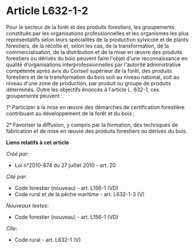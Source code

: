 # Article L632-1-2

Pour le secteur de la forêt et des produits forestiers, les groupements constitués par les organisations professionnelles et
les organismes les plus représentatifs selon leurs spécialités de la production sylvicole et de plants forestiers, de la
récolte et, selon les cas, de la transformation, de la commercialisation, de la distribution et de la mise en œuvre des
produits forestiers ou dérivés du bois peuvent faire l'objet d'une reconnaissance en qualité d'organisations
interprofessionnelles par l'autorité administrative compétente après avis du Conseil supérieur de la forêt, des produits
forestiers et de la transformation du bois soit au niveau national, soit au niveau d'une zone de production, par produit ou
groupe de produits déterminés. Outre les objectifs énoncés à l'article L. 632-1, ces groupements peuvent : 

1° Participer à la mise en œuvre des démarches de certification forestière contribuant au développement de la forêt et du
bois ; 

2° Favoriser la diffusion, y compris par la formation, des techniques de fabrication et de mise en œuvre des produits
forestiers ou dérivés du bois.

**Liens relatifs à cet article**

_Créé par_:

  - Loi n°2010-874 du 27 juillet 2010 - art. 20

_Cité par_:

  - Code forestier (nouveau) - art. L156-1 (VD)
  - Code rural et de la pêche maritime - art. L632-1-3 (V)

_Nouveaux textes_:

  - Code forestier (nouveau) - art. L156-1 (VD)

_Cite_:

  - Code rural - art. L632-1 (V)
